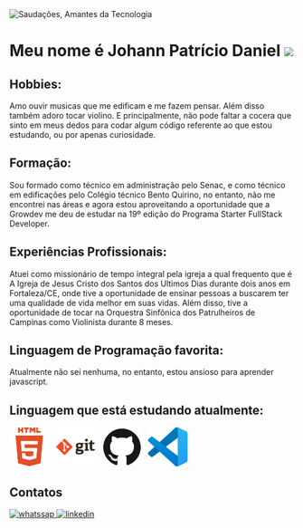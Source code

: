 <img src="https://github.com/JohannPDaniel/JohannPDaniel/assets/156346733/fde8ee59-bf49-4b59-919d-5136db38956e" alt="Saudações, Amantes da Tecnologia" Width="650">

<h1>Meu nome é Johann Patrício Daniel  <img src = "https://raw.githubusercontent.com/MartinHeinz/MartinHeinz/master/wave.gif" width = 30px></h1>

<h2>Hobbies:</h2>
<p>
  Amo ouvir musicas que me edificam e me fazem pensar. Além disso também adoro tocar 
  violino. E principalmente, não pode faltar a cocera que sinto em meus dedos para codar 
  algum código referente ao que estou estudando, ou por apenas curiosidade.
</p>

<h2>Formação:</h2>
<p>
  Sou formado como técnico em administração pelo Senac, e como técnico em edificações   
  pelo Colégio técnico Bento Quirino, no entanto, não me encontrei nas áreas e agora 
  estou aproveitando a oportunidade que a Growdev me deu de estudar na 19º edição do 
  Programa Starter FullStack Developer.
</p>

<h2>Experiências Profissionais:</h2>
<p>
  Atuei como missionário de tempo integral pela igreja a qual frequento que é A Igreja 
  de Jesus Cristo dos Santos dos Ultimos Dias durante dois anos em Fortaleza/CE, onde 
  tive a oportunidade de ensinar pessoas a buscarem ter uma qualidade de vida melhor em 
  suas vidas. Além disso, tive a oportunidade de tocar na Orquestra Sinfônica dos 
  Patrulheiros de Campinas como Violinista durante 8 meses.
</p>

<h2>Linguagem de Programação favorita:</h2>
<p>
  Atualmente não sei nenhuma, no entanto, estou ansioso para aprender javascript.
</p>

<h2>Linguagem que está estudando atualmente:</h2>
<div>
  <img src="https://github.com/devicons/devicon/blob/master/icons/html5/html5-plain-wordmark.svg" title="HTML5" alt="HTML" width="70" />&nbsp;&nbsp;
  <img src="https://github.com/devicons/devicon/blob/master/icons/git/git-original-wordmark.svg" title="Git" **alt="Git" width="70"/>&nbsp;&nbsp;
   <img src="https://github.com/devicons/devicon/blob/master/icons/github/github-original.svg" title="GitHub" **alt="GitHub" width="70"/>&nbsp;&nbsp;
   <img src="https://github.com/devicons/devicon/blob/master/icons/vscode/vscode-original.svg" title="VSCode" alt="VSCode" width="70" />&nbsp;&nbsp;
</div>

<h2>Contatos</h2>
<a href="https://wa.me/5519991069456" target="_blank">
  <img src="https://github.com/JohannPDaniel/JohannPDaniel/assets/156346733/1eeeec59-37ad-44a0-ac03-23e22573074f" alt="whatssap" width="150"/>
</a>

<a href="https://www.linkedin.com/in/johann-patr%C3%ADcio-daniel-112425196/" target="_blank">
  <img src="https://github.com/JohannPDaniel/JohannPDaniel/assets/156346733/696dbe5a-0581-49ad-b432-54eb080fa001" alt="linkedin" width="170"/>
</a>

